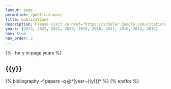 ```yaml
---
layout: page
permalink: /publications/
title: publications
description: Please visit <a href="https://scholar.google.com/citations?user=oWGGVpYAAAAJ"><b>Google Scholar</b></a> for the latest updates. Peer-reviewed publications are marked.
years: [2023, 2022, 2021, 2020, 2019, 2018, 2017, 2016, 2015, 2014]
nav: true
nav_order: 3
---
```

<!-- _pages/publications.md -->
<div class="publications">

{%- for y in page.years %}
  <h2 class="year">{{y}}</h2>
  {% bibliography -f papers -q @*[year={{y}}]* %}
{% endfor %}

</div>
